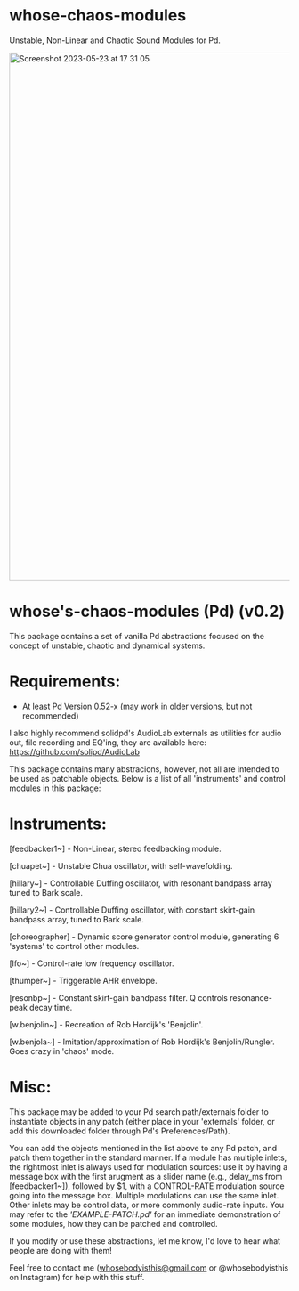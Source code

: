 # whose-chaos-modules
Unstable, Non-Linear and Chaotic Sound Modules for Pd.

<img width="948" alt="Screenshot 2023-05-23 at 17 31 05" src="https://github.com/whosebodyisthis/whose-chaos-modules/assets/133358060/5f2ea55c-fea6-40cc-a819-ba2c21d5a479">


whose's-chaos-modules (Pd) (v0.2)
========================================

This package contains a set of vanilla Pd abstractions focused on the concept of unstable,
chaotic and dynamical systems. 


Requirements:
=============
- At least Pd Version 0.52-x (may work in older versions, but not recommended)

I also highly recommend solidpd's AudioLab externals as utilities for audio out,
file recording and EQ'ing, they are available here: https://github.com/solipd/AudioLab

This package contains many abstracions, however, not all are intended to be used as patchable 
objects. Below is a list of all 'instruments' and control modules in this package:


Instruments:
============
[feedbacker1~] - Non-Linear, stereo feedbacking module.

[chuapet~] - Unstable Chua oscillator, with self-wavefolding.

[hillary~] - Controllable Duffing oscillator, with resonant bandpass array tuned to Bark scale.

[hillary2~] - Controllable Duffing oscillator, with constant skirt-gain bandpass array, tuned to Bark scale.

[choreographer] - Dynamic score generator control module, generating 6 'systems' to control other modules.

[lfo~] - Control-rate low frequency oscillator.

[thumper~] - Triggerable AHR envelope.

[resonbp~] - Constant skirt-gain bandpass filter. Q controls resonance-peak decay time.

[w.benjolin~] - Recreation of Rob Hordijk's 'Benjolin'.

[w.benjola~] - Imitation/approximation of Rob Hordijk's Benjolin/Rungler. Goes crazy in 'chaos' mode.


Misc:
=====
This package may be added to your Pd search path/externals folder to instantiate objects in any patch (either place in your
'externals' folder, or add this downloaded folder through Pd's Preferences/Path).

You can add the objects mentioned in the list above to any Pd patch, and patch them together in the standard manner.
If a module has multiple inlets, the rightmost inlet is always used for modulation sources: use it by having a message box
with the first arugment as a slider name (e.g., delay_ms from [feedbacker1~]), followed by $1, with a CONTROL-RATE 
modulation source going into the message box. 
Multiple modulations can use the same inlet. Other inlets may be control data,
or more commonly audio-rate inputs. 
You may refer to the _'EXAMPLE-PATCH.pd'_ for an immediate 
demonstration of some modules, how they can be patched and controlled.

If you modify or use these abstractions, let me know, I'd love to hear what people are doing with them!

Feel free to contact me (whosebodyisthis@gmail.com or @whosebodyisthis on Instagram) for help with
this stuff.
